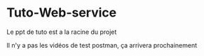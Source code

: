 # Tuto-Web-service


Le ppt de tuto est a la racine du projet

Il n'y a pas les vidéos de test postman, ça arrivera prochainement